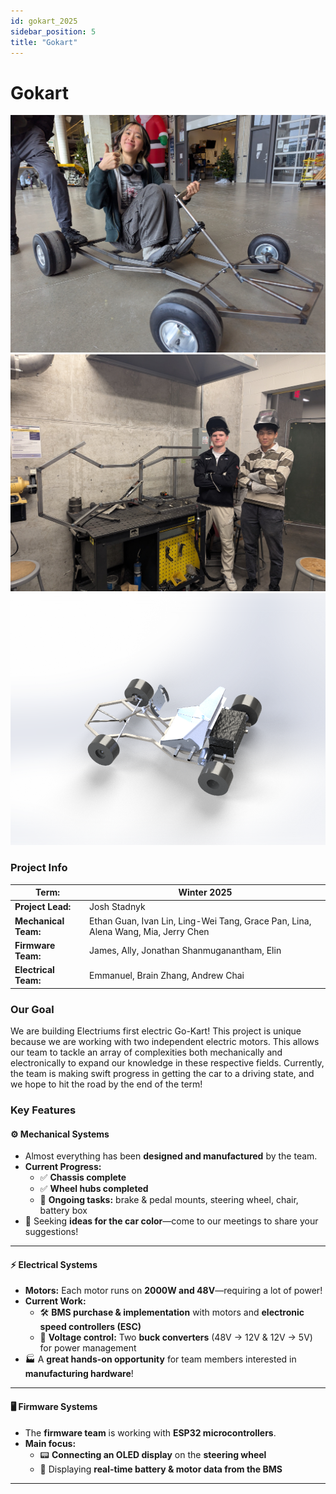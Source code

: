 ```yaml
---
id: gokart_2025
sidebar_position: 5
title: "Gokart"
---
```

# Gokart

![gokart1](./img/gokart1.jpg)
![gokart2](./img/gokart2.jpg)
![gokart3](./img/gokart3.png)


### Project Info

| **Term:** | Winter 2025 |
| -------------------- | --------------------------------------------------------------------------|
| **Project Lead:**       | Josh Stadnyk |
| **Mechanical Team:** | Ethan Guan, Ivan Lin, Ling-Wei Tang, Grace Pan, Lina, Alena Wang, Mia, Jerry Chen |
| **Firmware Team:** | James, Ally, Jonathan Shanmuganantham, Elin |
| **Electrical Team:** | Emmanuel, Brain Zhang, Andrew Chai |


### Our Goal
We are building Electriums first electric Go-Kart! This project is unique because we are working with two independent electric motors. This allows our team to tackle an array of complexities both mechanically and electronically to expand our knowledge in these respective fields. Currently, the team is making swift progress in getting the car to a driving state, and we hope to hit the road by the end of the term!
 


### Key Features

#### ⚙️ Mechanical Systems
- Almost everything has been **designed and manufactured** by the team.  
- **Current Progress:**  
  - ✅ **Chassis complete**  
  - ✅ **Wheel hubs completed**  
  - 🚧 **Ongoing tasks:** brake & pedal mounts, steering wheel, chair, battery box  
- 🎨 Seeking **ideas for the car color**—come to our meetings to share your suggestions!  

---

#### ⚡ Electrical Systems
- **Motors:** Each motor runs on **2000W and 48V**—requiring a lot of power!  
- **Current Work:**  
  - 🛠️ **BMS purchase & implementation** with motors and **electronic speed controllers (ESC)**  
  - 🔄 **Voltage control:** Two **buck converters** (48V → 12V & 12V → 5V) for power management  
- 🏭 A **great hands-on opportunity** for team members interested in **manufacturing hardware**!

---

#### 🖥️ Firmware Systems
- The **firmware team** is working with **ESP32 microcontrollers**.  
- **Main focus:**  
  - 📟 **Connecting an OLED display** on the **steering wheel**  
  - 🔄 Displaying **real-time battery & motor data from the BMS**  

---
